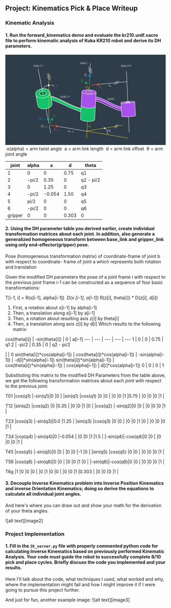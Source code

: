## Project: Kinematics Pick & Place Writeup

### Kinematic Analysis
#### 1. Run the forward_kinematics demo and evaluate the kr210.urdf.xacro file to perform kinematic analysis of Kuka KR210 robot and derive its DH parameters.

![image](DHparameters.png)
​ α(alpha) = arm twist angle
​ a = arm link length
​ d = arm link offset
​ θ = arm joint angle


joint | alpha | a | d | theta
--- | --- | --- | --- | ---
1 | 0       | 0     | 0.75  | q1
2 | -pi/2   | 0.35  | 0     | q2 - pi/2
3 |  0      | 1.25  | 0     | q3
4 | -pi/2   |-0.054 | 1.50  | q4
5 |  pi/2   | 0     | 0     | q5
6 | -pi/2   | 0     | 0     | q6
gripper | 0 | 0     | 0.303 | 0

#### 2. Using the DH parameter table you derived earlier, create individual transformation matrices about each joint. In addition, also generate a generalized homogeneous transform between base_link and gripper_link using only end-effector(gripper) pose.

Pose (homogeneous transformation matrix) of coordinate-frame of joint b ​with respect to
coordinate- frame of joint a ​which represents both rotation and translation

Given the modified DH parameters the pose of a joint frame i​ with respect to the previous joint frame i-1 ​can be constructed as a
sequence of four basic transformations:

T[i-1, i]  = R(​x[i-1], ​alpha[i-1]) ​*​ D(x​ [i-1], ​a[i-1]) ​*​ R(​z[i], ​theta[i]) ​*​ D(​z[i], ​d[i])
1. First, a rotation about x[i-1] by alpha[i-1]
2. Then, a translation along x[i-1] by a[i-1]
3. Then, a rotation about resulting axis z[i] by theta[i]
4. Then, a translation along axis z[i] by d[i]
Which results to the following matrix:




cos(theta[i]) | -sin(theta[i]) | 0 | a[i-1]
--- | --- | --- | --- | ---
1 | 0       | 0     | 0.75  | q1
2 | -pi/2   | 0.35  | 0     | q2 - pi/2

 |  | 0 
sin(theta[i])*cos(alpha[i-1]) | cos(theta[i])*cos(alpha[i-1]) | -sin(alpha[i-1]) | -d[i]*sin(alpha[i-1])
sin(theta[i])*sin(alpha[i-1]) | cos(theta[i])*sin(alpha[i-1]) | cos(alpha[i-1]) | d[i]*cos(alpha[i-1])
0 | 0 | 0 | 1







Substituting this matrix to the modified DH Parameters from the table above, we get the following transformation matrices about each joint with respect to the previous joint:

T01
|cos(q1) |-sin(q1)|0 |0 |
|sin(q1) |cos(q1) |0 |0 |
|0 |0 |1 |0.75 |
|0 |0 |0 |1 |


T12
|sin(q2) |cos(q2) |0 |0.35 |
|0 |0 |1 |0 |
|cos(q2) |-sin(q2)|0 |0 |
|0 |0 |0 |1 |

T23
|cos(q3) |-sin(q3)|0.0 |1.25 |
|sin(q3) |cos(q3) |0 |0 |
|0 |0 |1 |0 |
|0 |0 |0 |1 |

T34
|cos(q4) |-sin(q4)|0 |-0.054 |
|0 |0 |1 |1.5 |
|-sin(q4)|-cos(q4)|0 |0 |
|0 |0 |0 |1 |

T45
|cos(q5) |-sin(q5)|0 |0 |
|0 |0 |-1 |0 |
|sin(q5) |cos(q5) |0 |0 |
|0 |0 |0 |1 |

T56
|cos(q6) |-sin(q6)|0 |0 |
|0 |0 |1 |0 |
|-sin(q6)|-cos(q6)|0 |0 |
|0 |0 |0 |1 |

T6g
|1 |0 |0 |0 |
|0 |1 |0 |0 |
|0 |0 |1 |0.303 |
|0 |0 |0 |1 |


#### 3. Decouple Inverse Kinematics problem into Inverse Position Kinematics and inverse Orientation Kinematics; doing so derive the equations to calculate all individual joint angles.

And here's where you can draw out and show your math for the derivation of your theta angles. 

![alt text][image2]

### Project Implementation

#### 1. Fill in the `IK_server.py` file with properly commented python code for calculating Inverse Kinematics based on previously performed Kinematic Analysis. Your code must guide the robot to successfully complete 8/10 pick and place cycles. Briefly discuss the code you implemented and your results. 


Here I'll talk about the code, what techniques I used, what worked and why, where the implementation might fail and how I might improve it if I were going to pursue this project further.  


And just for fun, another example image:
![alt text][image3]


